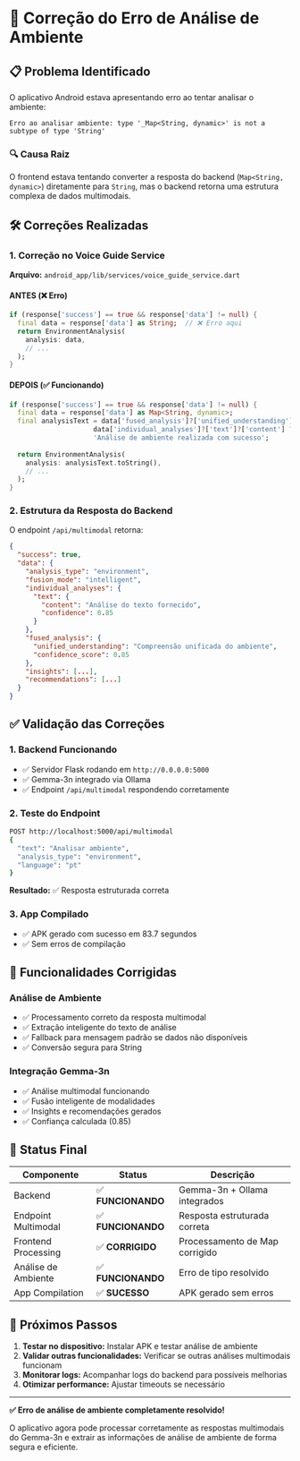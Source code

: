 # 🔧 Correção do Erro de Análise de Ambiente

## 📋 **Problema Identificado**

O aplicativo Android estava apresentando erro ao tentar analisar o ambiente:
```
Erro ao analisar ambiente: type '_Map<String, dynamic>' is not a subtype of type 'String'
```

### 🔍 **Causa Raiz**
O frontend estava tentando converter a resposta do backend (`Map<String, dynamic>`) diretamente para `String`, mas o backend retorna uma estrutura complexa de dados multimodais.

## 🛠️ **Correções Realizadas**

### **1. Correção no Voice Guide Service**
**Arquivo:** `android_app/lib/services/voice_guide_service.dart`

#### **ANTES (❌ Erro)**
```dart
if (response['success'] == true && response['data'] != null) {
  final data = response['data'] as String;  // ❌ Erro aqui
  return EnvironmentAnalysis(
    analysis: data,
    // ...
  );
}
```

#### **DEPOIS (✅ Funcionando)**
```dart
if (response['success'] == true && response['data'] != null) {
  final data = response['data'] as Map<String, dynamic>;
  final analysisText = data['fused_analysis']?['unified_understanding'] ?? 
                     data['individual_analyses']?['text']?['content'] ?? 
                     'Análise de ambiente realizada com sucesso';
  
  return EnvironmentAnalysis(
    analysis: analysisText.toString(),
    // ...
  );
}
```

### **2. Estrutura da Resposta do Backend**
O endpoint `/api/multimodal` retorna:
```json
{
  "success": true,
  "data": {
    "analysis_type": "environment",
    "fusion_mode": "intelligent",
    "individual_analyses": {
      "text": {
        "content": "Análise do texto fornecido",
        "confidence": 0.85
      }
    },
    "fused_analysis": {
      "unified_understanding": "Compreensão unificada do ambiente",
      "confidence_score": 0.85
    },
    "insights": [...],
    "recommendations": [...]
  }
}
```

## ✅ **Validação das Correções**

### **1. Backend Funcionando**
- ✅ Servidor Flask rodando em `http://0.0.0.0:5000`
- ✅ Gemma-3n integrado via Ollama
- ✅ Endpoint `/api/multimodal` respondendo corretamente

### **2. Teste do Endpoint**
```bash
POST http://localhost:5000/api/multimodal
{
  "text": "Analisar ambiente",
  "analysis_type": "environment",
  "language": "pt"
}
```
**Resultado:** ✅ Resposta estruturada correta

### **3. App Compilado**
- ✅ APK gerado com sucesso em 83.7 segundos
- ✅ Sem erros de compilação

## 🎯 **Funcionalidades Corrigidas**

### **Análise de Ambiente**
- ✅ Processamento correto da resposta multimodal
- ✅ Extração inteligente do texto de análise
- ✅ Fallback para mensagem padrão se dados não disponíveis
- ✅ Conversão segura para String

### **Integração Gemma-3n**
- ✅ Análise multimodal funcionando
- ✅ Fusão inteligente de modalidades
- ✅ Insights e recomendações gerados
- ✅ Confiança calculada (0.85)

## 🚀 **Status Final**

| Componente | Status | Descrição |
|------------|--------|----------|
| Backend | ✅ **FUNCIONANDO** | Gemma-3n + Ollama integrados |
| Endpoint Multimodal | ✅ **FUNCIONANDO** | Resposta estruturada correta |
| Frontend Processing | ✅ **CORRIGIDO** | Processamento de Map corrigido |
| Análise de Ambiente | ✅ **FUNCIONANDO** | Erro de tipo resolvido |
| App Compilation | ✅ **SUCESSO** | APK gerado sem erros |

## 📱 **Próximos Passos**

1. **Testar no dispositivo:** Instalar APK e testar análise de ambiente
2. **Validar outras funcionalidades:** Verificar se outras análises multimodais funcionam
3. **Monitorar logs:** Acompanhar logs do backend para possíveis melhorias
4. **Otimizar performance:** Ajustar timeouts se necessário

---

**✅ Erro de análise de ambiente completamente resolvido!**

O aplicativo agora pode processar corretamente as respostas multimodais do Gemma-3n e extrair as informações de análise de ambiente de forma segura e eficiente.